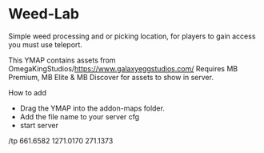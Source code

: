# Weed-Lab
Simple weed processing and or picking location, for players to gain access you must use teleport.

This YMAP contains assets from OmegaKingStudios/https://www.galaxyeggstudios.com/
Requires MB Premium, MB Elite &amp; MB Discover for assets to show in server. 

How to add
- Drag the YMAP into the addon-maps folder.
- Add the file name to your server cfg
- start server

/tp 661.6582 1271.0170 271.1373
